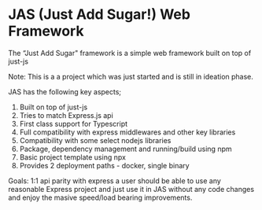 # JAS (Just Add Sugar!) Web Framework
The “Just Add Sugar" framework is a simple web framework built on top of just-js

Note: This is a a project which was just started and is still in ideation phase.

JAS has the following key aspects;
1. Built on top of just-js
2. Tries to match Express.js api
3. First class support for Typescript
4. Full compatibility with express middlewares and other key libraries
5. Compatibility with some select nodejs libraries
6. Package, dependency management and running/build using npm
7. Basic project template using npx
8. Provides 2 deployment paths - docker, single binary

Goals:
1:1 api parity with express
a user should be able to use any reasonable Express project and just use it in JAS without any code changes and enjoy the masive speed/load bearing improvements.
